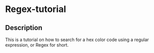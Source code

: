 # Regex-tutorial

## Description

This is a tutorial on how to search for a hex color code using a regular expression, or Regex for short. 

